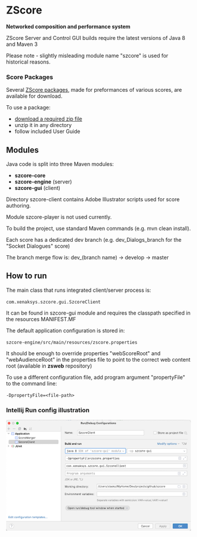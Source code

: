 # ZScore

**Networked composition and performance system**

ZScore Server and Control GUI builds require the latest versions of Java 8 and Maven 3

Please note - slightly misleading module name "szcore" is used for historical reasons.

### Score Packages

Several [ZScore packages](https://bit.ly/zscorepackages), made for preformances of various scores, are available for
download.

To use a package:

- [download a required zip file](https://bit.ly/zscorepackages)
- unzip it in any directory
- follow included User Guide

## Modules

Java code is split into three Maven modules:

- **szcore-core**
- **szcore-engine** (server)
- **szcore-gui**  (client)

Directory szcore-client contains Adobe Illustrator scripts used for score authoring.

Module szcore-player is not used currently.

To build the project, use standard Maven commands (e.g. mvn clean install).

Each score has a dedicated dev branch (e.g. dev_Dialogs_branch for the "Socket Dialogues" score)

The branch merge flow is: dev_(branch name) -> develop -> master

## How to run

The main class that runs integrated client/server process is:

`com.xenaksys.szcore.gui.SzcoreClient`

It can be found in szcore-gui module and requires the classpath specified in the resources MANIFEST.MF

The default application configuration is stored in:

`szcore-engine/src/main/resources/zscore.properties`

It should be enough to override properties "webScoreRoot" and "webAudienceRoot" in the properties file to point to the
correct web content root (available in **zsweb** repository)

To use a different configuration file, add program argument "propertyFile" to the command line:

`-DpropertyFile=<file-path>`

### Intellij Run config illustration

![](docs/intellijRunConfig.png)